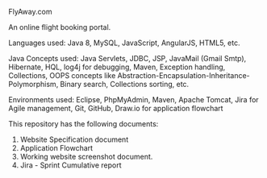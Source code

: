 FlyAway.com

An online flight booking portal.

Languages used: Java 8, MySQL, JavaScript, AngularJS, HTML5, etc.

Java Concepts used: Java Servlets, JDBC, JSP, JavaMail (Gmail Smtp), Hibernate, HQL, log4j for debugging, Maven, Exception handling, Collections, OOPS concepts like Abstraction-Encapsulation-Inheritance-Polymorphism, Binary search, Collections sorting, etc.

Environments used: Eclipse, PhpMyAdmin, Maven, Apache Tomcat, Jira for Agile management, Git, GitHub, Draw.io for application flowchart

This repository has the following documents:

1. Website Specification document
2. Application Flowchart
3. Working website screenshot document.
4. Jira - Sprint Cumulative report

